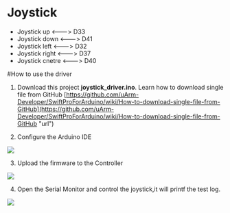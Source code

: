 # Joystick

- Joystick up       <---> D33
- Joystick down     <---> D41
- Joystick left     <---> D32
- Joystick right   	<---> D37
- Joystick cnetre	<---> D40

#How to use the driver
1. Download this project **joystick_driver.ino**. 
   Learn how to download single file from GitHub [https://github.com/uArm-Developer/SwiftProForArduino/wiki/How-to-download-single-file-from-GitHub](https://github.com/uArm-Developer/SwiftProForArduino/wiki/How-to-download-single-file-from-GitHub "url")

2. Configure the Arduino IDE

![](https://github.com/uArm-Developer/Controller/blob/master/driver/joystick_driver/image/tool_set.jpg)

3. Upload the firmware to the Controller

![](https://github.com/uArm-Developer/Controller/blob/master/driver/joystick_driver/image/upload.jpg)

4. Open the Serial Monitor and control the joystick,it will printf the test log.

![](https://github.com/uArm-Developer/Controller/blob/master/driver/joystick_driver/image/serial_monitor.jpg)
 